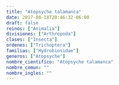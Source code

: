 ```yaml
---
title: "Atopsyche talamanca"
date: 2017-08-18T20:46:32-06:00
draft: false
reinos: ["Animalia"]
divisiones: ["Arthropoda"]
clases: ["Insecta"]
ordenes: ["﻿Trichoptera"]
familias: ["Hydrobiosidae"]
generos: ["Atopsyche"]
nombre_cientifico: "Atopsyche talamanca"
nombre_comun: ""
nombre_ingles: ""
---
```


